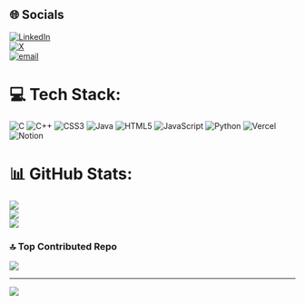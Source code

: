 
## 🌐 Socials
[![LinkedIn](https://img.shields.io/badge/LinkedIn-%230077B5.svg?logo=linkedin&logoColor=white)](https://www.linkedin.com/in/manish-kumar05/)  
[![X](https://img.shields.io/badge/X-black.svg?logo=X&logoColor=white)](https://x.com/__manishh_)  
[![email](https://img.shields.io/badge/Email-D14836?logo=gmail&logoColor=white)](mailto:whymanish19@gmail.com)


# 💻 Tech Stack:
![C](https://img.shields.io/badge/c-%2300599C.svg?style=for-the-badge&logo=c&logoColor=white) ![C++](https://img.shields.io/badge/c++-%2300599C.svg?style=for-the-badge&logo=c%2B%2B&logoColor=white) ![CSS3](https://img.shields.io/badge/css3-%231572B6.svg?style=for-the-badge&logo=css3&logoColor=white) ![Java](https://img.shields.io/badge/java-%23ED8B00.svg?style=for-the-badge&logo=openjdk&logoColor=white) ![HTML5](https://img.shields.io/badge/html5-%23E34F26.svg?style=for-the-badge&logo=html5&logoColor=white) ![JavaScript](https://img.shields.io/badge/javascript-%23323330.svg?style=for-the-badge&logo=javascript&logoColor=%23F7DF1E) ![Python](https://img.shields.io/badge/python-3670A0?style=for-the-badge&logo=python&logoColor=ffdd54) ![Vercel](https://img.shields.io/badge/vercel-%23000000.svg?style=for-the-badge&logo=vercel&logoColor=white) ![Notion](https://img.shields.io/badge/Notion-%23000000.svg?style=for-the-badge&logo=notion&logoColor=white)
# 📊 GitHub Stats:
![](https://github-readme-stats.vercel.app/api?username=manishhdev&theme=dark&hide_border=false&include_all_commits=false&count_private=false)<br/>
![](https://nirzak-streak-stats.vercel.app/?user=manishhdev&theme=dark&hide_border=false)<br/>
![](https://github-readme-stats.vercel.app/api/top-langs/?username=manishhdev&theme=dark&hide_border=false&include_all_commits=false&count_private=false&layout=compact)

<!--## 🏆 GitHub Trophies
![](https://github-profile-trophy.vercel.app/?username=manishhdev&theme=radical&no-frame=true&no-bg=false&margin-w=4)-->

### 🔝 Top Contributed Repo
![](https://github-contributor-stats.vercel.app/api?username=manishhdev&limit=5&theme=dark&combine_all_yearly_contributions=true)

---
[![](https://visitcount.itsvg.in/api?id=manishhdev&icon=0&color=0)](https://visitcount.itsvg.in)

<!-- Proudly created with GPRM ( https://gprm.itsvg.in ) -->
